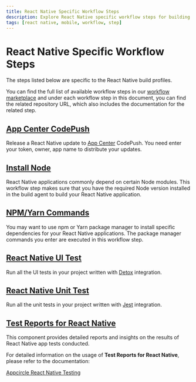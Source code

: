 ```yaml
---
title: React Native Specific Workflow Steps
description: Explore React Native specific workflow steps for building profiles. Visit our workflow marketplace for a complete list.
tags: [react native, mobile, workflow, step]
---
```


# React Native Specific Workflow Steps

The steps listed below are specific to the React Native build profiles.

You can find the full list of available workflow steps in our [workflow marketplace](https://github.com/appcircleio/appcircle-workflow-components) and under each workflow step in this document, you can find the related repository URL, which also includes the documentation for the related step.

## [App Center CodePush](/workflows/react-native-specific-workflow-steps/app-center-code-push)

Release a React Native update to [App Center](https://appcenter.ms/) CodePush. You need enter your token, owner, app name to distribute your updates.

## [Install Node](/workflows/react-native-specific-workflow-steps/node-install)

React Native applications commonly depend on certain Node modules. This workflow step makes sure that you have the required Node version installed in the build agent to build your React Native application.

## [NPM/Yarn Commands](/workflows/react-native-specific-workflow-steps/npm-yarn-commands)

You may want to use npm or Yarn package manager to install specific dependencies for your React Native applications. The package manager commands you enter are executed in this workflow step.

## [React Native UI Test](/workflows/react-native-specific-workflow-steps/react-native-ui-test)

Run all the UI tests in your project written with [Detox](https://wix.github.io/Detox/docs/introduction/getting-started/) integration.

## [React Native Unit Test](/workflows/react-native-specific-workflow-steps/react-native-unit-test)

Run all the unit tests in your project written with [Jest](https://jestjs.io/docs/tutorial-react-native) integration.

## [Test Reports for React Native](/workflows/react-native-specific-workflow-steps/test-reports-react-native)

This component provides detailed reports and insights on the results of React Native app tests conducted.

For detailed information on the usage of **Test Reports for React Native**, please refer to the documentation:

[Appcircle React Native Testing](/continuous-testing/react-native-testing)